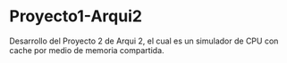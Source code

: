 # Proyecto1-Arqui2
Desarrollo del Proyecto 2 de Arqui 2, el cual es un simulador de CPU con cache por medio de memoria compartida.
